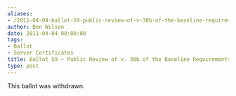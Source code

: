 ```yaml
---
aliases:
- /2011-04-04-ballot-59-public-review-of-v-30b-of-the-baseline-requirements/
author: Ben Wilson
date: 2011-04-04 00:08:00
tags:
- Ballot
- Server Certificates
title: Ballot 59 – Public Review of v. 30b of the Baseline Requirements
type: post
---
```


This ballot was withdrawn.
